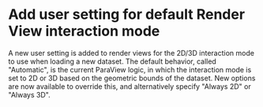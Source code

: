 # Add user setting for default Render View interaction mode

A new user setting is added to render views for the 2D/3D interaction
mode to use when loading a new dataset. The default behavior, called
"Automatic", is the current ParaView logic, in which the interaction mode
is set to 2D or 3D based on the geometric bounds of the dataset.
New options are now available to override this, and alternatively specify
"Always 2D" or "Always 3D".
